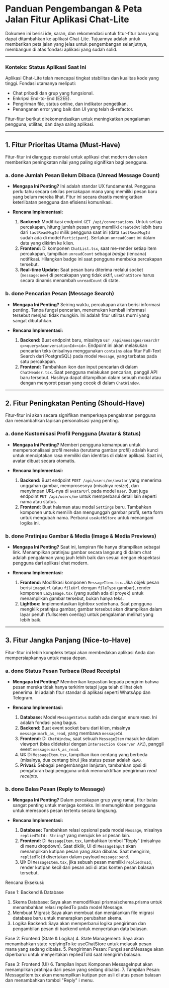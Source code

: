 # Panduan Pengembangan & Peta Jalan Fitur Aplikasi Chat-Lite

Dokumen ini berisi ide, saran, dan rekomendasi untuk fitur-fitur baru yang dapat ditambahkan ke aplikasi Chat-Lite. Tujuannya adalah untuk memberikan peta jalan yang jelas untuk pengembangan selanjutnya, membangun di atas fondasi aplikasi yang sudah solid.

---

### Konteks: Status Aplikasi Saat Ini

Aplikasi Chat-Lite telah mencapai tingkat stabilitas dan kualitas kode yang tinggi. Fondasi utamanya meliputi:
- Chat pribadi dan grup yang fungsional.
- Enkripsi End-to-End (E2EE).
- Pengiriman file, status online, dan indikator pengetikan.
- Penanganan error yang baik dan UI yang telah di-refactor.

Fitur-fitur berikut direkomendasikan untuk meningkatkan pengalaman pengguna, utilitas, dan daya saing aplikasi.

---

## 1. Fitur Prioritas Utama (Must-Have)

Fitur-fitur ini dianggap esensial untuk aplikasi chat modern dan akan memberikan peningkatan nilai yang paling signifikan bagi pengguna.

### a. **done** Jumlah Pesan Belum Dibaca (Unread Message Count)

*   **Mengapa Ini Penting?**
    Ini adalah standar UX fundamental. Pengguna perlu tahu secara sekilas percakapan mana yang memiliki pesan baru yang belum mereka lihat. Fitur ini secara drastis meningkatkan keterlibatan pengguna dan efisiensi komunikasi.

*   **Rencana Implementasi:**
    1.  **Backend:** Modifikasi endpoint `GET /api/conversations`. Untuk setiap percakapan, hitung jumlah pesan yang memiliki `createdAt` lebih baru dari `lastReadMsgId` milik pengguna saat ini (data `lastReadMsgId` sudah ada di model `Participant`). Sertakan `unreadCount` ini dalam data yang dikirim ke klien.
    2.  **Frontend:** Di komponen `ChatList.tsx`, saat me-render setiap item percakapan, tampilkan `unreadCount` sebagai *badge* (lencana) notifikasi. Hilangkan badge ini saat pengguna membuka percakapan tersebut.
    3.  **Real-time Update:** Saat pesan baru diterima melalui socket (`message:new`) di percakapan yang tidak aktif, `useChatStore` harus secara dinamis menambah `unreadCount` di state.

### b. **done** Pencarian Pesan (Message Search)

*   **Mengapa Ini Penting?**
    Seiring waktu, percakapan akan berisi informasi penting. Tanpa fungsi pencarian, menemukan kembali informasi tersebut menjadi tidak mungkin. Ini adalah fitur utilitas murni yang sangat dibutuhkan.

*   **Rencana Implementasi:**
    1.  **Backend:** Buat endpoint baru, misalnya `GET /api/messages/search?q=<query>&conversationId=<id>`. Endpoint ini akan melakukan pencarian teks (misalnya menggunakan `contains` atau fitur Full-Text Search dari PostgreSQL) pada model `Message`, yang terbatas pada satu percakapan.
    2.  **Frontend:** Tambahkan ikon dan input pencarian di dalam `ChatHeader.tsx`. Saat pengguna melakukan pencarian, panggil API baru tersebut. Hasilnya dapat ditampilkan dalam sebuah modal atau dengan menyorot pesan yang cocok di dalam `ChatWindow`.

---

## 2. Fitur Peningkatan Penting (Should-Have)

Fitur-fitur ini akan secara signifikan memperkaya pengalaman pengguna dan menambahkan lapisan personalisasi yang penting.

### a. **done** Kustomisasi Profil Pengguna (Avatar & Status)

*   **Mengapa Ini Penting?**
    Memberi pengguna kemampuan untuk mempersonalisasi profil mereka (terutama gambar profil) adalah kunci untuk menciptakan rasa memiliki dan identitas di dalam aplikasi. Saat ini, avatar dibuat secara otomatis.

*   **Rencana Implementasi:**
    1.  **Backend:** Buat endpoint `POST /api/users/me/avatar` yang menerima unggahan gambar, memprosesnya (misalnya resize), dan menyimpan URL-nya di `avatarUrl` pada model `User`. Buat juga endpoint `PUT /api/users/me` untuk memperbarui detail lain seperti nama atau status.
    2.  **Frontend:** Buat halaman atau modal `Settings` baru. Tambahkan komponen untuk memilih dan mengunggah gambar profil, serta form untuk mengubah nama. Perbarui `useAuthStore` untuk menangani logika ini.

### b. **done** Pratinjau Gambar & Media (Image & Media Previews)

*   **Mengapa Ini Penting?**
    Saat ini, lampiran file hanya ditampilkan sebagai link. Menampilkan pratinjau gambar secara langsung di dalam chat adalah pengalaman yang jauh lebih baik dan sesuai dengan ekspektasi pengguna dari aplikasi chat modern.

*   **Rencana Implementasi:**
    1.  **Frontend:** Modifikasi komponen `MessageItem.tsx`. Jika objek pesan berisi `imageUrl` (atau `fileUrl` dengan `fileType` gambar), render komponen `LazyImage.tsx` (yang sudah ada di proyek) untuk menampilkan gambar tersebut, bukan hanya teks.
    2.  **Lightbox:** Implementasikan *lightbox* sederhana. Saat pengguna mengklik pratinjau gambar, gambar tersebut akan ditampilkan dalam layar penuh (fullscreen overlay) untuk pengalaman melihat yang lebih baik.

---

## 3. Fitur Jangka Panjang (Nice-to-Have)

Fitur-fitur ini lebih kompleks tetapi akan membedakan aplikasi Anda dan mempersiapkannya untuk masa depan.

### a. **done** Status Pesan Terbaca (Read Receipts)

*   **Mengapa Ini Penting?**
    Memberikan kepastian kepada pengirim bahwa pesan mereka tidak hanya terkirim tetapi juga telah dilihat oleh penerima. Ini adalah fitur standar di aplikasi seperti WhatsApp dan Telegram.

*   **Rencana Implementasi:**
    1.  **Database:** Model `MessageStatus` sudah ada dengan enum `READ`. Ini adalah fondasi yang bagus.
    2.  **Backend:** Buat event socket baru dari klien, misalnya `message:mark_as_read`, yang membawa `messageId`.
    3.  **Frontend:** Di `ChatWindow`, saat sebuah `MessageItem` masuk ke dalam viewport (bisa dideteksi dengan `Intersection Observer API`), panggil event `message:mark_as_read`.
    4.  **UI:** Di `MessageItem.tsx`, tampilkan ikon centang yang berbeda (misalnya, dua centang biru) jika status pesan adalah `READ`.
    5.  **Privasi:** Sebagai pengembangan lanjutan, tambahkan opsi di pengaturan bagi pengguna untuk menonaktifkan pengiriman *read receipts*.

### b. **done** Balas Pesan (Reply to Message)

*   **Mengapa Ini Penting?**
    Dalam percakapan grup yang ramai, fitur balas sangat penting untuk menjaga konteks. Ini memungkinkan pengguna untuk merespons pesan tertentu secara langsung.

*   **Rencana Implementasi:**
    1.  **Database:** Tambahkan relasi opsional pada model `Message`, misalnya `repliedToId: String?` yang merujuk ke `id` pesan lain.
    2.  **Frontend:** Di `MessageItem.tsx`, tambahkan tombol "Reply" (misalnya di menu dropdown). Saat diklik, UI di `MessageInput` akan menampilkan kutipan pesan yang akan dibalas. Saat mengirim, `repliedToId` disertakan dalam payload `message:send`.
    3.  **UI:** Di `MessageItem.tsx`, jika sebuah pesan memiliki `repliedToId`, render kutipan kecil dari pesan asli di atas konten pesan balasan tersebut.

Rencana Eksekusi:

  Fase 1: Backend & Database
   1. Skema Database: Saya akan memodifikasi prisma/schema.prisma
      untuk menambahkan relasi repliedTo pada model Message.
   2. Membuat Migrasi: Saya akan membuat dan menjalankan file
      migrasi database baru untuk menerapkan perubahan skema.
   3. Logika Backend: Saya akan memperbarui logika pengiriman dan
      pengambilan pesan di backend untuk menyertakan data balasan.

  Fase 2: Frontend (State & Logika)
   4. State Management: Saya akan menambahkan state replyingTo ke
      useChatStore untuk melacak pesan mana yang sedang dibalas.
   5. Pengiriman Pesan: Fungsi sendMessage akan diperbarui untuk
      menyertakan repliedToId saat mengirim balasan.

  Fase 3: Frontend (UI)
   6. Tampilan Input: Komponen MessageInput akan menampilkan
      pratinjau dari pesan yang sedang dibalas.
   7. Tampilan Pesan: MessageItem.tsx akan menampilkan kutipan pen
       asli di atas pesan balasan dan menambahkan tombol "Reply" i
      menu.